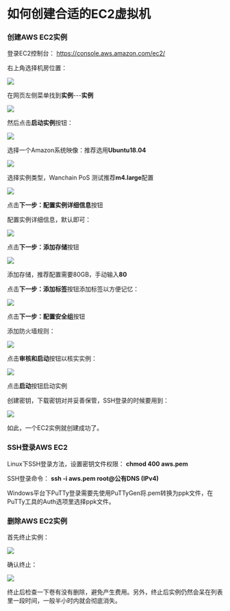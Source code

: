 # 如何创建合适的EC2虚拟机

### 创建AWS EC2实例

登录EC2控制台：
https://console.aws.amazon.com/ec2/
 
右上角选择机房位置：

![](media/08.png)
 
在网页左侧菜单找到**实例**---**实例**

![](media/09.png)

然后点击**启动实例**按钮：

![](media/10.png)

选择一个Amazon系统映像：推荐选用**Ubuntu18.04**

![](media/11.png)
 
选择实例类型，Wanchain PoS 测试推荐**m4.large**配置

![](media/12.png)

点击**下一步：配置实例详细信息**按钮
 
配置实例详细信息，默认即可：

![](media/13.png)

点击**下一步：添加存储**按钮

![](media/14.png)

添加存储，推荐配置需要80GB，手动输入**80**

点击**下一步：添加标签**按钮添加标签以方便记忆：

![](media/15.png)
 
点击**下一步：配置安全组**按钮

添加防火墙规则：

![](media/16.png)

点击**审核和启动**按钮以核实实例：

![](media/17.png)

点击**启动**按钮启动实例
 
创建密钥，下载密钥对并妥善保管，SSH登录的时候要用到：

![](media/18.png)

如此，一个EC2实例就创建成功了。
 
### SSH登录AWS EC2

Linux下SSH登录方法，设置密钥文件权限：
**chmod 400 aws.pem**
 
SSH登录命令：
**ssh -i aws.pem root@公有DNS (IPv4)**
 
Windows平台下PuTTy登录需要先使用PuTTyGen将.pem转换为ppk文件，在PuTTy工具的Auth选项里选择ppk文件。 
 
### 删除AWS EC2实例

首先终止实例：

![](media/19.png)

确认终止：

![](media/20.png)
 
终止后检查一下卷有没有删除，避免产生费用。另外，终止后实例仍然会呆在列表里一段时间，一般半小时内就会彻底消失。
